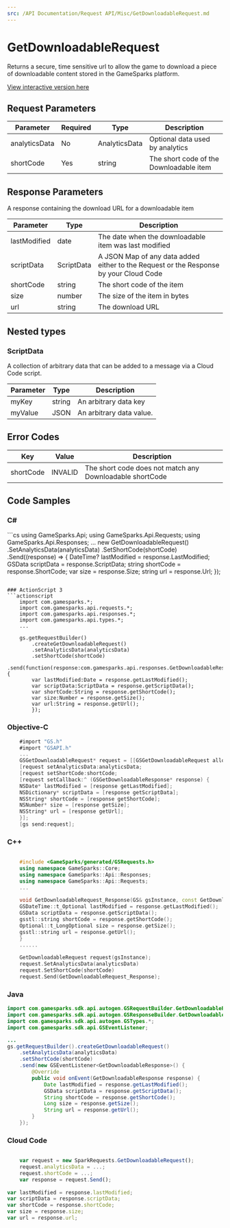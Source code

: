 ```yaml
---
src: /API Documentation/Request API/Misc/GetDownloadableRequest.md
---
```


# GetDownloadableRequest


Returns a secure, time sensitive url to allow the game to download a piece of downloadable content stored in the GameSparks platform.


<a href="https://api.gamesparks.net/#getdownloadablerequest" target="_gsapi">View interactive version here</a>

## Request Parameters

Parameter | Required | Type | Description
--------- | -------- | ---- | -----------
analyticsData | No | AnalyticsData | Optional data used by analytics
shortCode | Yes | string | The short code of the Downloadable item

## Response Parameters


A response containing the download URL for a downloadable item

Parameter | Type | Description
--------- | ---- | -----------
lastModified | date | The date when the downloadable item was last modified
scriptData | ScriptData | A JSON Map of any data added either to the Request or the Response by your Cloud Code
shortCode | string | The short code of the item
size | number | The size of the item in bytes
url | string | The download URL

## Nested types

### ScriptData

A collection of arbitrary data that can be added to a message via a Cloud Code script.

Parameter | Type | Description
--------- | ---- | -----------
myKey | string | An arbitrary data key
myValue | JSON | An arbitrary data value.

## Error Codes

Key | Value | Description
--------- | ----------- | -----------
shortCode | INVALID | The short code does not match any Downloadable shortCode

## Code Samples

<h3>C#</h3>
```cs
	using GameSparks.Api;
	using GameSparks.Api.Requests;
	using GameSparks.Api.Responses;
	...
	new GetDownloadableRequest()
		.SetAnalyticsData(analyticsData)
		.SetShortCode(shortCode)
		.Send((response) => {
		DateTime? lastModified = response.LastModified; 
		GSData scriptData = response.ScriptData; 
		string shortCode = response.ShortCode; 
		var size = response.Size; 
		string url = response.Url; 
		});

```

### ActionScript 3
```actionscript
	import com.gamesparks.*;
	import com.gamesparks.api.requests.*;
	import com.gamesparks.api.responses.*;
	import com.gamesparks.api.types.*;
	...
	
	gs.getRequestBuilder()
	    .createGetDownloadableRequest()
		.setAnalyticsData(analyticsData)
		.setShortCode(shortCode)
		.send(function(response:com.gamesparks.api.responses.GetDownloadableResponse):void {
		var lastModified:Date = response.getLastModified(); 
		var scriptData:ScriptData = response.getScriptData(); 
		var shortCode:String = response.getShortCode(); 
		var size:Number = response.getSize(); 
		var url:String = response.getUrl(); 
		});

```

### Objective-C
```objectivec
	#import "GS.h"
	#import "GSAPI.h"
	...
	GSGetDownloadableRequest* request = [[GSGetDownloadableRequest alloc] init];
	[request setAnalyticsData:analyticsData;
	[request setShortCode:shortCode;
	[request setCallback:^ (GSGetDownloadableResponse* response) {
	NSDate* lastModified = [response getLastModified]; 
	NSDictionary* scriptData = [response getScriptData]; 
	NSString* shortCode = [response getShortCode]; 
	NSNumber* size = [response getSize]; 
	NSString* url = [response getUrl]; 
	}];
	[gs send:request];

```

### C++
```cpp

	#include <GameSparks/generated/GSRequests.h>
	using namespace GameSparks::Core;
	using namespace GameSparks::Api::Responses;
	using namespace GameSparks::Api::Requests;
	...
	
	void GetDownloadableRequest_Response(GS& gsInstance, const GetDownloadableResponse& response) {
	GSDateTime::t_Optional lastModified = response.getLastModified(); 
	GSData scriptData = response.getScriptData(); 
	gsstl::string shortCode = response.getShortCode(); 
	Optional::t_LongOptional size = response.getSize(); 
	gsstl::string url = response.getUrl(); 
	}
	......
	
	GetDownloadableRequest request(gsInstance);
	request.SetAnalyticsData(analyticsData)
	request.SetShortCode(shortCode)
	request.Send(GetDownloadableRequest_Response);
```

### Java
```java
import com.gamesparks.sdk.api.autogen.GSRequestBuilder.GetDownloadableRequest;
import com.gamesparks.sdk.api.autogen.GSResponseBuilder.GetDownloadableResponse;
import com.gamesparks.sdk.api.autogen.GSTypes.*;
import com.gamesparks.sdk.api.GSEventListener;

...
gs.getRequestBuilder().createGetDownloadableRequest()
	.setAnalyticsData(analyticsData)
	.setShortCode(shortCode)
	.send(new GSEventListener<GetDownloadableResponse>() {
		@Override
		public void onEvent(GetDownloadableResponse response) {
			Date lastModified = response.getLastModified(); 
			GSData scriptData = response.getScriptData(); 
			String shortCode = response.getShortCode(); 
			Long size = response.getSize(); 
			String url = response.getUrl(); 
		}
	});

```

### Cloud Code
```javascript

	var request = new SparkRequests.GetDownloadableRequest();
	request.analyticsData = ...;
	request.shortCode = ...;
	var response = request.Send();
	
var lastModified = response.lastModified; 
var scriptData = response.scriptData; 
var shortCode = response.shortCode; 
var size = response.size; 
var url = response.url; 
```


